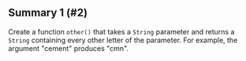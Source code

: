 ## Summary 1 (#2)

Create a function `other()` that takes a `String` parameter and returns a
`String` containing every other letter of the parameter. For example, the
argument "cement" produces "cmn".
